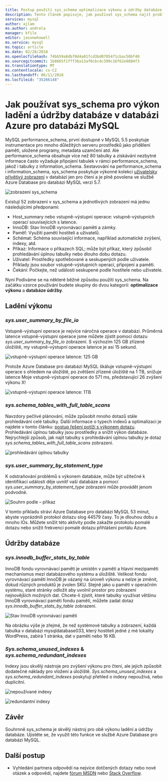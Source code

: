 ```yaml
---
title: Postup použití sys_schema optimalizace výkonu a údržby databáze v databázi Azure pro databázi MySQL
description: Tento článek popisuje, jak používat sys_schema najít problémy s výkonem a udržovat databázi v databázi Azure pro databázi MySQL.
services: mysql
author: ajlam
ms.author: andrela
manager: kfile
editor: jasonwhowell
ms.service: mysql
ms.topic: article
ms.date: 02/28/2018
ms.openlocfilehash: 74bb59a8db70d4a01fcd3bd07054f1cbac50bf40
ms.sourcegitcommit: 1b8665f1fff36a13af0cbc4c399c16f62e9884f3
ms.translationtype: MT
ms.contentlocale: cs-CZ
ms.lasthandoff: 06/11/2018
ms.locfileid: "35266148"
---
```

# <a name="how-to-use-sysschema-for-performance-tuning-and-database-maintenance-in-azure-database-for-mysql"></a>Jak používat sys_schema pro výkon ladění a údržby databáze v databázi Azure pro databázi MySQL

MySQL performance_schema, první dostupné v MySQL 5.5 poskytuje instrumentace pro mnoho důležitých serveru prostředků jako přidělení paměti, uložené programy, metadata uzamčení atd. Ale performance_schema obsahuje více než 80 tabulky a získávání nezbytné informace často vyžaduje připojení tabulek v rámci performance_schema, jakož i tabulky z information_schema. Sestavování na performance_schema i information_schema, sys_schema poskytuje výkonné kolekci [uživatelsky přívětivý zobrazení](https://dev.mysql.com/doc/refman/5.7/en/sys-schema-views.html) v databázi jen pro čtení a je plně povolena ve službě Azure Database pro databázi MySQL verzi 5.7.

![zobrazení sys_schema](./media/howto-troubleshoot-sys-schema/sys-schema-views.png)

Existují 52 zobrazení v sys_schema a jednotlivých zobrazení má jednu následujícími předponami:

- Host_summary nebo vstupně-výstupní operace: vstupně-výstupních operací souvisejících s latence.
- InnoDB: Stav InnoDB vyrovnávací paměti a zámky.
- Paměť: Využití paměti hostiteli a uživatelů.
- Schémat: Schéma související informace, například automatické zvýšení, indexy, atd.
- Příkaz: Informace o příkazech SQL; může být příkaz, který způsobil prohledávání úplnou tabulky nebo dlouho dobu dotazu.
- Uživatel: Prostředky spotřebované a seskupených podle uživatele. Příklady jsou soubor vstupně-výstupních operací, připojení a paměti.
- Čekání: Počkejte, než události seskupené podle hostitele nebo uživatele.

Nyní Podíváme se na některé běžné způsobu použití sys_schema. Na začátku vzorce používání budete skupiny do dvou kategorií: **optimalizace výkonu** a **databáze údržby**.

## <a name="performance-tuning"></a>Ladění výkonu

### <a name="sysusersummarybyfileio"></a>*sys.user_summary_by_file_io*

Vstupně-výstupní operace je nejvíce náročná operace v databázi. Průměrná latence vstupně-výstupní operace jsme můžete zjistit pomocí dotazu *sys.user_summary_by_file_io* zobrazení. S výchozím 125 GB zřízené úložiště, my vstupně-výstupní operace latence je asi 15 sekund.

![vstupně-výstupní operace latence: 125 GB](./media/howto-troubleshoot-sys-schema/io-latency-125GB.png)

Protože Azure Database pro databázi MySQL škáluje vstupně-výstupní operace s ohledem na úložiště, po zvětšení zřízené úložiště na 1 TB, snižuje latence Moje vstupně-výstupní operace do 571 ms, představující 26 zvýšení výkonu X!

![vstupně-výstupní operace latence: 1TB](./media/howto-troubleshoot-sys-schema/io-latency-1TB.png)

### <a name="sysschematableswithfulltablescans"></a>*sys.schema_tables_with_full_table_scans*

Navzdory pečlivé plánování, může způsobit mnoho dotazů stále prohledávání celé tabulky. Další informace o typech indexů a optimalizaci je najdete v tomto článku: [postup řešení potíží s výkonem dotazu](./howto-troubleshoot-query-performance.md). Prohledávání úplnou tabulky jsou prostředky a snížit výkon databáze. Nejrychlejší způsob, jak najít tabulky s prohledávání úplnou tabulky je dotaz *sys.schema_tables_with_full_table_scans* zobrazení.

![prohledávání úplnou tabulky](./media/howto-troubleshoot-sys-schema/full-table-scans.png)

### <a name="sysusersummarybystatementtype"></a>*sys.user_summary_by_statement_type*

K odstraňování problémů s výkonem databáze, může být užitečné k identifikaci událostí děje uvnitř vaší databáze a pomocí *sys.user_summary_by_statement_type* zobrazení může provádět jenom podvodné.

![Souhrn podle – příkaz](./media/howto-troubleshoot-sys-schema/summary-by-statement.png)

V tomto příkladu stráví Azure Database pro databázi MySQL 53 minut, abyste vyprázdnili protokol dotazu slog 44579 časy. To je dlouhou dobu a mnoho IOs. Můžete snížit této aktivity podle zakažte protokolu pomalé dotazu nebo snížit frekvenci pomalé dotazu přihlášení portálu Azure.

## <a name="database-maintenance"></a>Údržby databáze

### <a name="sysinnodbbufferstatsbytable"></a>*sys.innodb_buffer_stats_by_table*

InnoDB fondu vyrovnávací paměti je umístěn v paměti a hlavní mezipaměti mechanismus mezi databázového systému a úložiště. Velikost fondu vyrovnávací paměti InnoDB je vázaný na úroveň výkonu a nelze je změnit, dokud různých produktů je zvolen SKU. Stejně jako u paměti v operačním systému, staré stránky odložit aby uvolnil prostor pro zobrazení nejnovějších možných dat. Chcete-li zjistit, které tabulky využívat většinu InnoDB vyrovnávací paměti fondu paměti, můžete zadat dotaz *sys.innodb_buffer_stats_by_table* zobrazení.

![Stav InnoDB vyrovnávací paměti](./media/howto-troubleshoot-sys-schema/innodb-buffer-status.png)

Na obrázku výše je zřejmé, že než systémové tabulky a zobrazení, každá tabulka v databázi mysqldatabase033, který hostiteli jedné z mé lokality WordPress, zabírá 1 stránka, dat v paměti nebo 16 KB.

### <a name="sysschemaunusedindexes--sysschemaredundantindexes"></a>*Sys.schema_unused_indexes* & *sys.schema_redundant_indexes*

Indexy jsou skvělý nástroje pro zvýšení výkonu pro čtení, ale jejich způsobit dodatečné náklady pro vložení a úložiště. *Sys.schema_unused_indexes* a *sys.schema_redundant_indexes* poskytují přehled o indexy nepoužívá, nebo duplicitní.

![nepoužívané indexy](./media/howto-troubleshoot-sys-schema/unused-indexes.png)

![redundantní indexy](./media/howto-troubleshoot-sys-schema/redundant-indexes.png)

## <a name="conclusion"></a>Závěr

Souhrnně sys_schema je skvělý nástroj pro obě výkonu ladění a údržby databáze. Ujistěte se, že využít této funkce ve službě Azure Database pro databázi MySQL. 

## <a name="next-steps"></a>Další postup
- Vyhledání partnera odpovědí na nejvíce dotčených dotazy nebo nové otázek a odpovědí, najdete [fórum MSDN](https://social.msdn.microsoft.com/forums/security/en-US/home?forum=AzureDatabaseforMySQL) nebo [Stack Overflow](https://stackoverflow.com/questions/tagged/azure-database-mysql).
